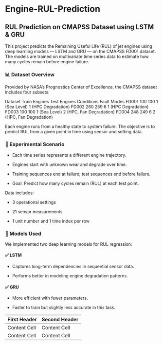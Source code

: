 # Engine-RUL-Prediction

## RUL Prediction on CMAPSS Dataset using LSTM & GRU
This project predicts the Remaining Useful Life (RUL) of jet engines using deep learning models — LSTM and GRU — on the CMAPSS FD001 dataset. The models are trained on multivariate time series data to estimate how many cycles remain before engine failure.

### 📊 Dataset Overview
Provided by NASA’s Prognostics Center of Excellence, the CMAPSS dataset includes four subsets:

Dataset	Train Engines	Test Engines	Conditions	Fault Modes
FD001	100	100	1       (Sea Level)	1 (HPC Degradation)
FD002	260	259	6	1 (HPC Degradation)
FD003	100	100	1 (Sea Level)	2 (HPC, Fan Degradation)
FD004	248	249	6	2 (HPC, Fan Degradation)

Each engine runs from a healthy state to system failure. The objective is to predict RUL from a given point in time using sensor and setting data.

### 🔬 Experimental Scenario

* Each time series represents a different engine trajectory.

* Engines start with unknown wear and degrade over time.

* Training sequences end at failure; test sequences end before failure.

* Goal: Predict how many cycles remain (RUL) at each test point.

Data includes:

* 3 operational settings

* 21 sensor measurements 

* 1 unit number and 1 time index per row

### 🧠 Models Used

We implemented two deep learning models for RUL regression:

#### ✅ LSTM

* Captures long-term dependencies in sequential sensor data.

* Performs better in modeling engine degradation patterns.

#### ✅ GRU

* More efficient with fewer parameters.

* Faster to train but slightly less accurate in this task.

| First Header  | Second Header |
| ------------- | ------------- |
| Content Cell  | Content Cell  |
| Content Cell  | Content Cell  |